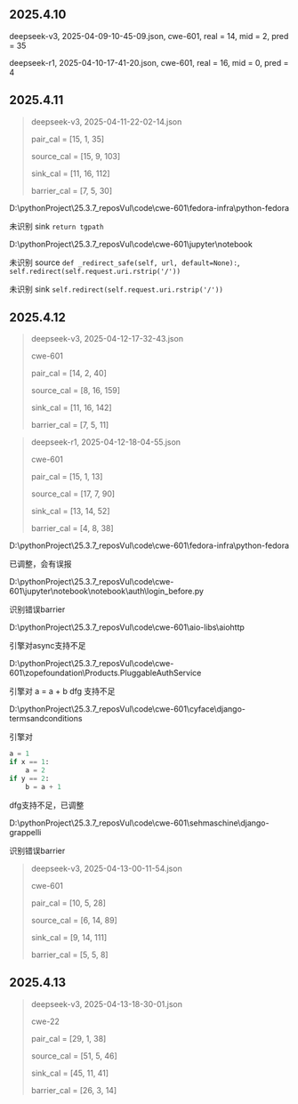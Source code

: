 ## 2025.4.10
deepseek-v3, 2025-04-09-10-45-09.json, cwe-601, real = 14, mid = 2, pred = 35

deepseek-r1, 2025-04-10-17-41-20.json, cwe-601, real = 16, mid = 0, pred = 4

## 2025.4.11
> deepseek-v3, 2025-04-11-22-02-14.json
> 
> pair_cal = [15, 1, 35]
>
> source_cal = [15, 9, 103]
>
> sink_cal = [11, 16, 112]
>
> barrier_cal = [7, 5, 30]

D:\pythonProject\25.3.7_reposVul\code\cwe-601\fedora-infra\python-fedora

未识别 sink `return tgpath`

D:\pythonProject\25.3.7_reposVul\code\cwe-601\jupyter\notebook

未识别 source `def _redirect_safe(self, url, default=None):`, `self.redirect(self.request.uri.rstrip('/'))`

未识别 sink `self.redirect(self.request.uri.rstrip('/'))`


## 2025.4.12
> deepseek-v3, 2025-04-12-17-32-43.json
> 
> cwe-601
> 
> pair_cal = [14, 2, 40]
> 
> source_cal = [8, 16, 159]
> 
> sink_cal = [11, 16, 142]
> 
> barrier_cal = [7, 5, 11]

> deepseek-r1, 2025-04-12-18-04-55.json
> 
> cwe-601
> 
> pair_cal = [15, 1, 13]
> 
> source_cal = [17, 7, 90]
> 
> sink_cal = [13, 14, 52]
> 
> barrier_cal = [4, 8, 38]

D:\pythonProject\25.3.7_reposVul\code\cwe-601\fedora-infra\python-fedora

已调整，会有误报

D:\pythonProject\25.3.7_reposVul\code\cwe-601\jupyter\notebook\notebook\auth\login_before.py

识别错误barrier

D:\pythonProject\25.3.7_reposVul\code\cwe-601\aio-libs\aiohttp

引擎对async支持不足

D:\pythonProject\25.3.7_reposVul\code\cwe-601\zopefoundation\Products.PluggableAuthService

引擎对 a = a + b dfg 支持不足

D:\pythonProject\25.3.7_reposVul\code\cwe-601\cyface\django-termsandconditions

引擎对
```python
a = 1
if x == 1:
    a = 2
if y == 2:
    b = a + 1
```
dfg支持不足，已调整

D:\pythonProject\25.3.7_reposVul\code\cwe-601\sehmaschine\django-grappelli

识别错误barrier

> deepseek-v3, 2025-04-13-00-11-54.json
> 
> cwe-601
> 
> pair_cal = [10, 5, 28]
> 
> source_cal = [6, 14, 89]
> 
> sink_cal = [9, 14, 111]
> 
> barrier_cal = [5, 5, 8]


## 2025.4.13

> deepseek-v3, 2025-04-13-18-30-01.json
> 
> cwe-22
> 
> pair_cal = [29, 1, 38]
> 
> source_cal = [51, 5, 46]
> 
> sink_cal = [45, 11, 41]
> 
> barrier_cal = [26, 3, 14]

